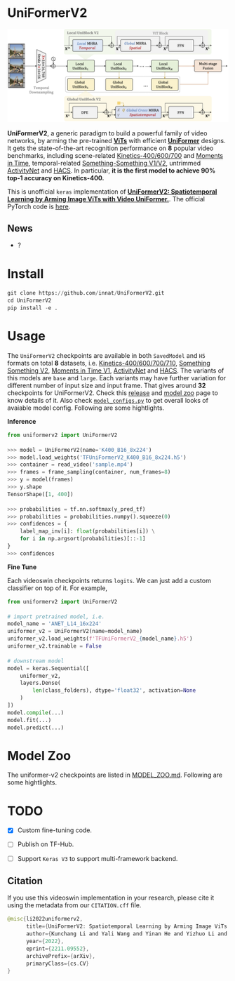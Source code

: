 # UniFormerV2


![](assets/framework.png)


**UniFormerV2**, a generic paradigm to build a powerful family of video networks, by arming the pre-trained [**ViTs**](https://github.com/google-research/vision_transformer) with efficient [**UniFormer**](https://github.com/Sense-X/UniFormer) designs. It gets the state-of-the-art recognition performance on **8** popular video benchmarks, including scene-related [Kinetics-400/600/700](https://www.deepmind.com/open-source/kinetics) and [Moments in Time](http://moments.csail.mit.edu/), temporal-related [Something-Something V1/V2](https://developer.qualcomm.com/software/ai-datasets/something-something), untrimmed [ActivityNet](http://activity-net.org/) and [HACS](http://hacs.csail.mit.edu/). In particular, **it is the first model to achieve 90% top-1 accuracy on Kinetics-400.**

This is unofficial `keras` implementation of [**UniFormerV2: Spatiotemporal Learning by Arming Image ViTs with Video UniFormer.**](https://arxiv.org/abs/2211.09552). The official PyTorch code is [here](https://github.com/OpenGVLab/UniFormerV2).



## News

- ?


# Install

```python
git clone https://github.com/innat/UniFormerV2.git
cd UniFormerV2
pip install -e . 
```

# Usage

The `UniFormerV2` checkpoints are available in both `SavedModel` and `H5` formats on total **8** datasets, i.e. [Kinetics-400/600/700/710](https://www.deepmind.com/open-source/kinetics), [Something Something V2](https://developer.qualcomm.com/software/ai-datasets/something-something), [Moments in Time V1](http://moments.csail.mit.edu/), [ActivityNet](http://activity-net.org/) and [HACS](http://hacs.csail.mit.edu/). The variants of this models are `base` and `large`. Each variants may have further variation for different number of input size and input frame. That gives around **32** checkpoints for UniFormerV2. Check this [release](https://github.com/innat/UniFormerV2/releases/tag/v1.0) and [model zoo](MODEL_ZOO.md) page to know details of it. Also check [`model_configs.py`](./model_configs.py) to get overall looks of avaiable model config. Following are some hightlights.

**Inference**

```python
from uniformerv2 import UniFormerV2

>>> model = UniFormerV2(name='K400_B16_8x224')
>>> model.load_weights('TFUniFormerV2_K400_B16_8x224.h5')
>>> container = read_video('sample.mp4')
>>> frames = frame_sampling(container, num_frames=8)
>>> y = model(frames)
>>> y.shape
TensorShape([1, 400])

>>> probabilities = tf.nn.softmax(y_pred_tf)
>>> probabilities = probabilities.numpy().squeeze(0)
>>> confidences = {
    label_map_inv[i]: float(probabilities[i]) \
    for i in np.argsort(probabilities)[::-1]
}
>>> confidences
```

**Fine Tune**

Each videoswin checkpoints returns `logits`. We can just add a custom classifier on top of it. For example,

```python
from uniformerv2 import UniFormerV2

# import pretrained model, i.e.
model_name = 'ANET_L14_16x224'
uniformer_v2 = UniFormerV2(name=model_name)
uniformer_v2.load_weights(f'TFUniFormerV2_{model_name}.h5')
uniformer_v2.trainable = False

# downstream model
model = keras.Sequential([
    uniformer_v2,
    layers.Dense(
        len(class_folders), dtype='float32', activation=None
    )
])
model.compile(...)
model.fit(...)
model.predict(...)

```

# Model Zoo

The uniformer-v2 checkpoints are listed in [MODEL_ZOO.md](MODEL_ZOO.md). Following are some hightlights.



# TODO
- [x] Custom fine-tuning code.
- [ ] Publish on TF-Hub.
- [ ] Support `Keras V3` to support multi-framework backend.


##  Citation

If you use this videoswin implementation in your research, please cite it using the metadata from our `CITATION.cff` file.

```swift
@misc{li2022uniformerv2,
      title={UniFormerV2: Spatiotemporal Learning by Arming Image ViTs with Video UniFormer}, 
      author={Kunchang Li and Yali Wang and Yinan He and Yizhuo Li and Yi Wang and Limin Wang and Yu Qiao},
      year={2022},
      eprint={2211.09552},
      archivePrefix={arXiv},
      primaryClass={cs.CV}
}
```